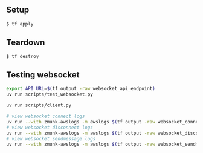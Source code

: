 ## Setup

    $ tf apply

## Teardown

    $ tf destroy

## Testing websocket
```bash
export API_URL=$(tf output -raw websocket_api_endpoint)
uv run scripts/test_websocket.py

uv run scripts/client.py

# view websocket connect logs
uv run --with zmunk-awslogs -m awslogs $(tf output -raw websocket_connect_lambda_log_group)
# view websocket disconnect logs
uv run --with zmunk-awslogs -m awslogs $(tf output -raw websocket_disconnect_lambda_log_group)
# view websocket sendmessage logs
uv run --with zmunk-awslogs -m awslogs $(tf output -raw websocket_sendmessage_lambda_log_group)
```
